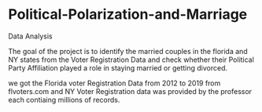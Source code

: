 # Political-Polarization-and-Marriage
Data Analysis


The goal of the project is to identify the married couples in the florida and NY states from the Voter Registration
Data and check whether their Political Party Affiliation played a role in staying married or getting divorced.

we got the Florida voter Registration Data from 2012 to 2019 from flvoters.com and NY Voter Registration data 
was provided by the professor each contiaing millions of records.
